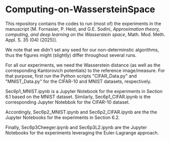 # Computing-on-WassersteinSpace

This repository contains the codes to run (most of) the experiments in the manuscript [M. Fornasier, P. Heid, and G.E. Sodini, *Approximation theory, computing, and deep learning on the Wasserstein space*, Math. Mod. Meth. Appl. S. 35 (04) (2025)]. 

We note that we didn't set any seed for our non-determinstic algorithms, thus the figures might (slightly) differ throughout several runs.

For all our experiments, we need the Wasserstein distance (as well as the corresponding Kantorovich potentials) to the reference image/measure. For that purpose, first run the Python scripts "CIFAR_Data.py" and "MNIST_Data.py" for the CIFAR-10 and MNIST datasets, respectively. 

Sec6p1_MNIST.ipynb is a Jupyter Notebook for the experiments in Section 6.1 based on the MNIST dataset. Similarly, Sec6p1_CIFAR.ipynb is the corresponding Jupyter Notebbok for the CIFAR-10 dataset.

Accordingly, Sec6p2_MNIST.ipynb and Sec6p2_CIFAR.ipynb are the the Jupyter Notebooks for the experiments in Section 6.2.

Finally, Sec6p3Cheeger.ipynb and Sec6p3L2.ipynb are the Jupyter Notebooks for the experiments leveraging the Euler-Lagrange approach.
